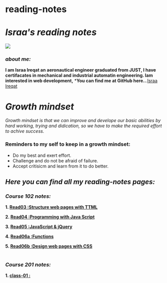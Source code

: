 # reading-notes

# *Israa's reading notes*
![](https://intaj.net/wp-content/uploads/2020/08/ASAC-Bilingual-1024x220.png)
### ***about me:***
**I am Israa Ireqat an aeronautical engineer graduated from JUST, I have certifacates in mechanical and industrial automatin engineering. Iam interested in web development,**
***You can find me at GitHub here..**.[Israa Ireqat](https://github.com/Israa-Ireqat)
# ***Growth mindset***
*Growth mindset is that we can improve and develope our basic abilities by hard working, trying and didication, so we have to make the required effort to achive success.*

### **Reminders to my self to keep in a growth mindset:**
- Do my best and exert effort.
- Challenge and do not be afraid of failure.
- Accept critisicm and learn from it to do better.

## ***Here you can find all my reading-notes pages:***
### ***Course 102 notes:***
**1. [Read03 :Structure web pages with TTML](Read03.md)**

**2.  [Read04 :Programming with Java Script](Read04.md)**

**3.  [Read05 :JavaScript & jQuery](Read05.md)**

**4.  [Read06a :Functions](Read06a.md)**


**5.  [Read06b :Design web pages with CSS](Read06b.md)**
#
#
### ***Course 201 notes:***

**1.  [class-01 :](class-01.md)**